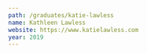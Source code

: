 ```yaml
---
path: /graduates/katie-lawless
name: Kathleen Lawless
website: https://www.katielawless.com
year: 2019
---
```

